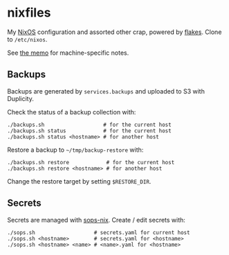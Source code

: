 nixfiles
========

My [NixOS][] configuration and assorted other crap, powered by
[flakes][].  Clone to `/etc/nixos`.

See [the memo][] for machine-specific notes.

[NixOS]: https://nixos.org
[flakes]: https://nixos.wiki/wiki/Flakes
[the memo]: https://memo.barrucadu.co.uk/machines.html


Backups
-------

Backups are generated by `services.backups` and uploaded to S3 with
Duplicity.

Check the status of a backup collection with:

```
./backups.sh                   # for the current host
./backups.sh status            # for the current host
./backups.sh status <hostname> # for another host
```

Restore a backup to `~/tmp/backup-restore` with:

```
./backups.sh restore            # for the current host
./backups.sh restore <hostname> # for another host
```

Change the restore target by setting `$RESTORE_DIR`.


Secrets
-------

Secrets are managed with [sops-nix][].  Create / edit secrets with:

```
./sops.sh                   # secrets.yaml for current host
./sops.sh <hostname>        # secrets.yaml for <hostname>
./sops.sh <hostname> <name> # <name>.yaml for <hostname>
```

[sops-nix]: https://github.com/Mic92/sops-nix
